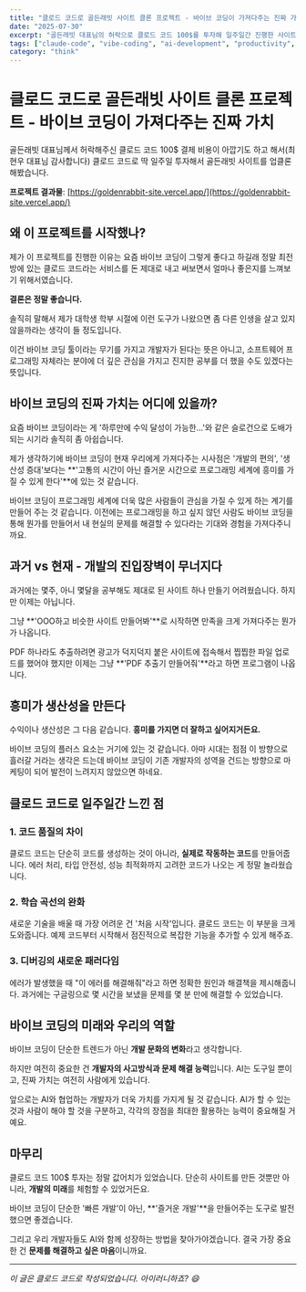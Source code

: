 ```yaml
---
title: "클로드 코드로 골든래빗 사이트 클론 프로젝트 - 바이브 코딩이 가져다주는 진짜 가치"
date: "2025-07-30"
excerpt: "골든래빗 대표님의 허락으로 클로드 코드 100$를 투자해 일주일간 진행한 사이트 클론 프로젝트. 바이브 코딩이 개발자에게 주는 진짜 가치는 무엇일까?"
tags: ["claude-code", "vibe-coding", "ai-development", "productivity", "goldenrabbit", "개발-회고", "ai-도구"]
category: "think"
---
```


# 클로드 코드로 골든래빗 사이트 클론 프로젝트 - 바이브 코딩이 가져다주는 진짜 가치

골든래빗 대표님께서 허락해주신 클로드 코드 100$ 결제 비용이 아깝기도 하고 해서(최현우 대표님 감사합니다) 클로드 코드로 딱 일주일 투자해서 골든래빗 사이트를 업클론해봤습니다.

**프로젝트 결과물**: [https://goldenrabbit-site.vercel.app/](https://goldenrabbit-site.vercel.app/)

## 왜 이 프로젝트를 시작했나?

제가 이 프로젝트를 진행한 이유는 요즘 바이브 코딩이 그렇게 좋다고 하길래 정말 최전방에 있는 클로드 코드라는 서비스를 돈 제대로 내고 써보면서 얼마나 좋은지를 느껴보기 위해서였습니다.

**결론은 정말 좋습니다.**

솔직히 말해서 제가 대학생 학부 시절에 이런 도구가 나왔으면 좀 다른 인생을 살고 있지 않을까라는 생각이 들 정도입니다. 

이건 바이브 코딩 툴이라는 무기를 가지고 개발자가 된다는 뜻은 아니고, 소프트웨어 프로그래밍 자체라는 분야에 더 깊은 관심을 가지고 진지한 공부를 더 했을 수도 있겠다는 뜻입니다.

## 바이브 코딩의 진짜 가치는 어디에 있을까?

요즘 바이브 코딩이라는 게 '하루만에 수익 달성이 가능한...'와 같은 슬로건으로 도배가 되는 시기라 솔직히 좀 아쉽습니다. 

제가 생각하기에 바이브 코딩이 현재 우리에게 가져다주는 시사점은 '개발의 편의', '생산성 증대'보다는 **'고통의 시간이 아닌 즐거운 시간으로 프로그래밍 세계에 흥미를 가질 수 있게 한다'**에 있는 것 같습니다.

바이브 코딩이 프로그래밍 세계에 더욱 많은 사람들이 관심을 가질 수 있게 하는 계기를 만들어 주는 것 같습니다. 이전에는 프로그래밍을 하고 싶지 않던 사람도 바이브 코딩을 통해 뭔가를 만들어서 내 현실의 문제를 해결할 수 있다라는 기대와 경험을 가져다주니까요.

## 과거 vs 현재 - 개발의 진입장벽이 무너지다

과거에는 몇주, 아니 몇달을 공부해도 제대로 된 사이트 하나 만들기 어려웠습니다. 하지만 이제는 아닙니다. 

그냥 **'OOO하고 비슷한 사이트 만들어봐'**로 시작하면 만족을 크게 가져다주는 뭔가가 나옵니다. 

PDF 하나라도 추출하려면 광고가 덕지덕지 붙은 사이트에 접속해서 찝찝한 파일 업로드를 했어야 했지만 이제는 그냥 **'PDF 추출기 만들어줘'**라고 하면 프로그램이 나옵니다.

## 흥미가 생산성을 만든다

수익이나 생산성은 그 다음 같습니다. **흥미를 가지면 더 잘하고 싶어지거든요.** 

바이브 코딩의 플러스 요소는 거기에 있는 것 같습니다. 아마 시대는 점점 이 방향으로 흘러갈 거라는 생각은 드는데 바이브 코딩이 기존 개발자의 성역을 건드는 방향으로 마케팅이 되어 발전이 느려지지 않았으면 하네요.

## 클로드 코드로 일주일간 느낀 점

### 1. 코드 품질의 차이
클로드 코드는 단순히 코드를 생성하는 것이 아니라, **실제로 작동하는 코드**를 만들어줍니다. 에러 처리, 타입 안전성, 성능 최적화까지 고려한 코드가 나오는 게 정말 놀라웠습니다.

### 2. 학습 곡선의 완화
새로운 기술을 배울 때 가장 어려운 건 '처음 시작'입니다. 클로드 코드는 이 부분을 크게 도와줍니다. 예제 코드부터 시작해서 점진적으로 복잡한 기능을 추가할 수 있게 해주죠.

### 3. 디버깅의 새로운 패러다임
에러가 발생했을 때 "이 에러를 해결해줘"라고 하면 정확한 원인과 해결책을 제시해줍니다. 과거에는 구글링으로 몇 시간을 보냈을 문제를 몇 분 만에 해결할 수 있었습니다.

## 바이브 코딩의 미래와 우리의 역할

바이브 코딩이 단순한 트렌드가 아닌 **개발 문화의 변화**라고 생각합니다. 

하지만 여전히 중요한 건 **개발자의 사고방식과 문제 해결 능력**입니다. AI는 도구일 뿐이고, 진짜 가치는 여전히 사람에게 있습니다.

앞으로는 AI와 협업하는 개발자가 더욱 가치를 가지게 될 것 같습니다. AI가 할 수 있는 것과 사람이 해야 할 것을 구분하고, 각각의 장점을 최대한 활용하는 능력이 중요해질 거예요.

## 마무리

클로드 코드 100$ 투자는 정말 값어치가 있었습니다. 단순히 사이트를 만든 것뿐만 아니라, **개발의 미래**를 체험할 수 있었거든요.

바이브 코딩이 단순한 '빠른 개발'이 아닌, **'즐거운 개발'**을 만들어주는 도구로 발전했으면 좋겠습니다. 

그리고 우리 개발자들도 AI와 함께 성장하는 방법을 찾아가야겠습니다. 결국 가장 중요한 건 **문제를 해결하고 싶은 마음**이니까요.

---

*이 글은 클로드 코드로 작성되었습니다. 아이러니하죠? 😄* 